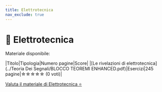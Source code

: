 ```yaml
---
title: Elettrotecnica
nav_exclude: true
---
```


# 📘 Elettrotecnica


Materiale disponibile:

|Titolo|Tipologia|Numero pagine|Score|
|[Le rivelazioni di elettrotecnica](../Teoria Dei Segnali/BLOCCO TEOREMI ENHANCED.pdf)|Esercizi|245 pagine|☆☆☆☆☆ (0 voti)|

<a href="https://forms.gle/FdiNix35fyMHXay76" target="_blank" rel="noopener noreferrer">
  Valuta il materiale di Elettrotecnica ⭐
</a>
